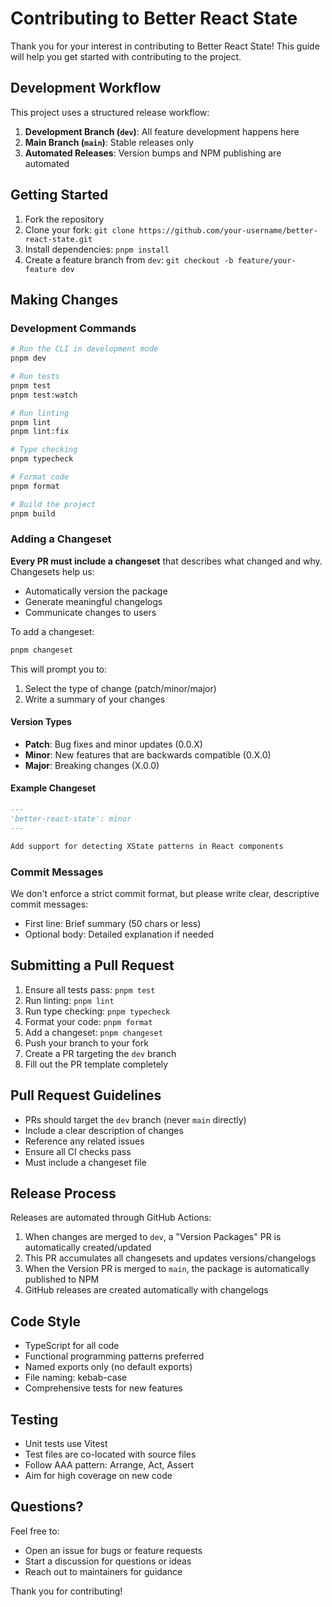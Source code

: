 # Contributing to Better React State

Thank you for your interest in contributing to Better React State! This guide will help you get started with contributing to the project.

## Development Workflow

This project uses a structured release workflow:

1. **Development Branch (`dev`)**: All feature development happens here
2. **Main Branch (`main`)**: Stable releases only
3. **Automated Releases**: Version bumps and NPM publishing are automated

## Getting Started

1. Fork the repository
2. Clone your fork: `git clone https://github.com/your-username/better-react-state.git`
3. Install dependencies: `pnpm install`
4. Create a feature branch from `dev`: `git checkout -b feature/your-feature dev`

## Making Changes

### Development Commands

```bash
# Run the CLI in development mode
pnpm dev

# Run tests
pnpm test
pnpm test:watch

# Run linting
pnpm lint
pnpm lint:fix

# Type checking
pnpm typecheck

# Format code
pnpm format

# Build the project
pnpm build
```

### Adding a Changeset

**Every PR must include a changeset** that describes what changed and why. Changesets help us:

- Automatically version the package
- Generate meaningful changelogs
- Communicate changes to users

To add a changeset:

```bash
pnpm changeset
```

This will prompt you to:

1. Select the type of change (patch/minor/major)
2. Write a summary of your changes

#### Version Types

- **Patch**: Bug fixes and minor updates (0.0.X)
- **Minor**: New features that are backwards compatible (0.X.0)
- **Major**: Breaking changes (X.0.0)

#### Example Changeset

```markdown
---
'better-react-state': minor
---

Add support for detecting XState patterns in React components
```

### Commit Messages

We don't enforce a strict commit format, but please write clear, descriptive commit messages:

- First line: Brief summary (50 chars or less)
- Optional body: Detailed explanation if needed

## Submitting a Pull Request

1. Ensure all tests pass: `pnpm test`
2. Run linting: `pnpm lint`
3. Run type checking: `pnpm typecheck`
4. Format your code: `pnpm format`
5. Add a changeset: `pnpm changeset`
6. Push your branch to your fork
7. Create a PR targeting the `dev` branch
8. Fill out the PR template completely

## Pull Request Guidelines

- PRs should target the `dev` branch (never `main` directly)
- Include a clear description of changes
- Reference any related issues
- Ensure all CI checks pass
- Must include a changeset file

## Release Process

Releases are automated through GitHub Actions:

1. When changes are merged to `dev`, a "Version Packages" PR is automatically created/updated
2. This PR accumulates all changesets and updates versions/changelogs
3. When the Version PR is merged to `main`, the package is automatically published to NPM
4. GitHub releases are created automatically with changelogs

## Code Style

- TypeScript for all code
- Functional programming patterns preferred
- Named exports only (no default exports)
- File naming: kebab-case
- Comprehensive tests for new features

## Testing

- Unit tests use Vitest
- Test files are co-located with source files
- Follow AAA pattern: Arrange, Act, Assert
- Aim for high coverage on new code

## Questions?

Feel free to:

- Open an issue for bugs or feature requests
- Start a discussion for questions or ideas
- Reach out to maintainers for guidance

Thank you for contributing!

